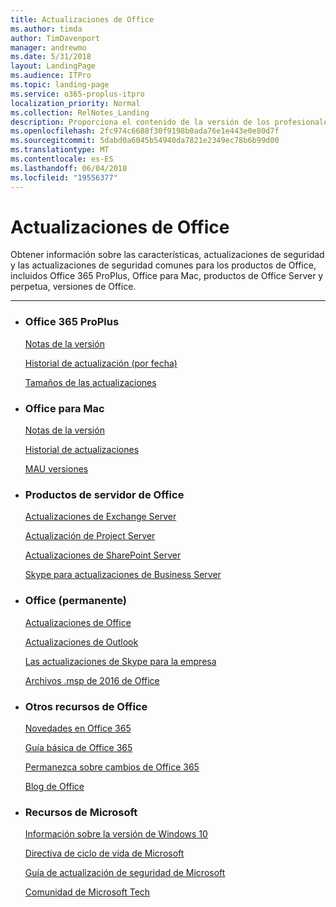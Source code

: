 ```yaml
---
title: Actualizaciones de Office
ms.author: timda
author: TimDavenport
manager: andrewmo
ms.date: 5/31/2018
layout: LandingPage
ms.audience: ITPro
ms.topic: landing-page
ms.service: o365-proplus-itpro
localization_priority: Normal
ms.collection: RelNotes_Landing
description: Proporciona el contenido de la versión de los profesionales de TI con vínculos a Office para Office 365 ProPlus, Office para Mac, perpetua, Office y Office Server productos
ms.openlocfilehash: 2fc974c6688f30f9198b0ada76e1e443e0e80d7f
ms.sourcegitcommit: 5dabd0a6045b54940da7821e2349ec78b6b99d00
ms.translationtype: MT
ms.contentlocale: es-ES
ms.lasthandoff: 06/04/2018
ms.locfileid: "19556377"
---
```

# <a name="office-updates"></a>Actualizaciones de Office

  
Obtener información sobre las características, actualizaciones de seguridad y las actualizaciones de seguridad comunes para los productos de Office, incluidos Office 365 ProPlus, Office para Mac, productos de Office Server y perpetua, versiones de Office.
  

---

<ul class="panelContent cardsW">
    <li>
        <div class="cardSize">
            <div class="cardPadding">
                <div class="card">
                    <div class="cardText">
                        <h3>Office 365 ProPlus</h3>
                        <p><a href="release-notes-office365-proplus.md">Notas de la versión</a></p>
                        <p><a href="update-history-office365-proplus-by-date.md">Historial de actualización (por fecha)</a></p>
                        <p><a href="download-sizes-office365-proplus-updates.md">Tamaños de las actualizaciones</a></p>
                    </div>
                </div>
            </div>
        </div>
    </li>
    <li>
        <div class="cardSize">
            <div class="cardPadding">
                <div class="card">
                    <div class="cardText">
                        <h3>Office para Mac</h3>
                        <p><a href="release-notes-office-for-mac.md">Notas de la versión</a></p>
                        <p><a href="update-history-office-for-mac.md">Historial de actualizaciones</a></p>
                        <p><a href="release-history-microsoft-autoupdate.md">MAU versiones</a></p>
                     </div>
                </div>
            </div>
        </div>
    </li>
    <li>
        <div class="cardSize">
            <div class="cardPadding">
                <div class="card">
                    <div class="cardText">
                        <h3>Productos de servidor de Office</h3>
                        <p><a href="https://technet.microsoft.com/library/hh135098(v=exchg.150).aspx">Actualizaciones de Exchange Server</a></p>
                        <p><a href="project-server-updates.md">Actualización de Project Server</a></p>
                        <p><a href="sharepoint-updates.md">Actualizaciones de SharePoint Server</a></p>
                        <p><a href="https://technet.microsoft.com/office/dn788954.aspx">Skype para actualizaciones de Business Server</a></p>
               </div>
                </div>
            </div>
        </div> 
    </li>
</ul>  


<ul class="panelContent cardsW">
    <li>
        <div class="cardSize">
            <div class="cardPadding">
                <div class="card">
                    <div class="cardText">
                        <h3>Office (permanente)</h3>
                            <p><a href="office-updates-msi.md">Actualizaciones de Office</a></p>
                            <p><a href="outlook-updates-msi.md">Actualizaciones de Outlook</a></p>
                            <p><a href="https://technet.microsoft.com/office/dn788954.aspx">Las actualizaciones de Skype para la empresa</a></p>
                            <p><a href="msp-files-office-2016.md">Archivos .msp de 2016 de Office</a></p>
                    </div>
                </div>
            </div>
        </div>
    </li>
    <li>
        <div class="cardSize">
            <div class="cardPadding">
                <div class="card">
                    <div class="cardText">
                        <h3>Otros recursos de Office</h3>
                            <p><a href="https://support.office.com/article/95c8d81d-08ba-42c1-914f-bca4603e1426">Novedades en Office 365</a></p>
                            <p><a href="https://products.office.com/business/office-365-roadmap">Guía básica de Office 365</a></p>
                            <p><a href="https://support.office.com/article/719f4904-cbdd-4889-a0cf-fbd7837dfecd">Permanezca sobre cambios de Office 365</a></p>
                            <p><a href="https://www.microsoft.com/microsoft-365/blog/office/">Blog de Office</a></p>
                    </div>
                </div>
            </div>
        </div>
    </li>
    <li>
        <div class="cardSize">
            <div class="cardPadding">
                <div class="card">
                    <div class="cardText">
                        <h3>Recursos de Microsoft</h3>
                            <p><a href="https://www.microsoft.com/itpro/windows-10/release-information">Información sobre la versión de Windows 10</a></p>
                            <p><a href="https://support.microsoft.com/lifecycle">Directiva de ciclo de vida de Microsoft</a></p>
                            <p><a href="https://portal.msrc.microsoft.com/">Guía de actualización de seguridad de Microsoft</a></p>
                            <p><a href="https://techcommunity.microsoft.com/">Comunidad de Microsoft Tech</a></p>
                    </div>
                </div>
            </div>
        </div>
    </li>
</ul>  
